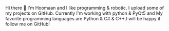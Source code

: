 Hi there 👋
I'm Hoomaan and I like programming & robotic. I upload some of my projects on GitHub. Currently I'm working with python & PyQt5 and My favorite programming languages are Python & C# & C++.I will be happy if follow me on GitHub!
